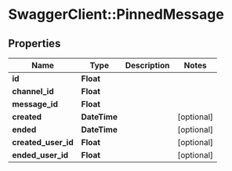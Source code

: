 # SwaggerClient::PinnedMessage

## Properties
Name | Type | Description | Notes
------------ | ------------- | ------------- | -------------
**id** | **Float** |  | 
**channel_id** | **Float** |  | 
**message_id** | **Float** |  | 
**created** | **DateTime** |  | [optional] 
**ended** | **DateTime** |  | [optional] 
**created_user_id** | **Float** |  | [optional] 
**ended_user_id** | **Float** |  | [optional] 


